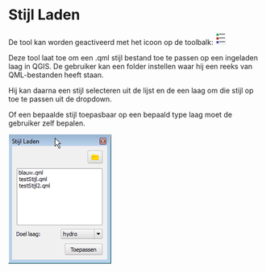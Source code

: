 Stijl Laden
====

De tool kan worden geactiveerd met het icoon op de toolbalk: ![](images/icon.png)

Deze tool laat toe om een .qml stijl bestand toe te passen op een ingeladen laag in QGIS.
De gebruiker kan een folder instellen waar hij een reeks van QML-bestanden heeft staan. 

Hij kan daarna een stijl selecteren uit de lijst en de een laag om die stijl op toe te passen uit de dropdown.

Of een bepaalde stijl toepasbaar op een bepaald type laag moet de gebruiker zelf bepalen.

![](images/screenshot.png)